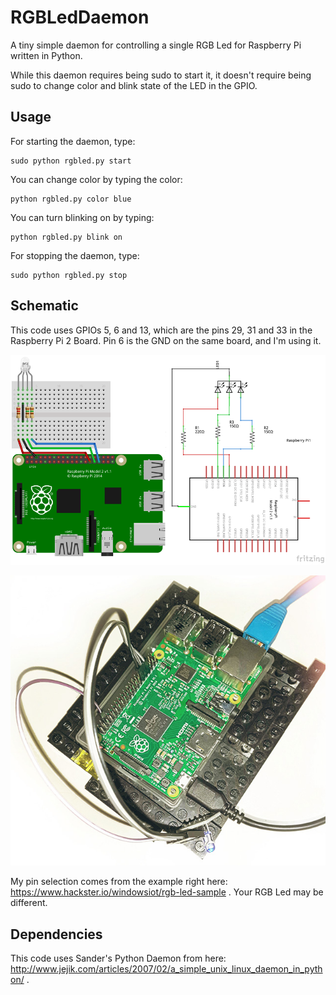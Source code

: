 # RGBLedDaemon
A tiny simple daemon for controlling a single RGB Led for Raspberry Pi written in Python.

While this daemon requires being sudo to start it, it doesn't require being sudo to change color and blink state of the LED in the GPIO.


Usage
-----

For starting the daemon, type:

    sudo python rgbled.py start

You can change color by typing the color:

    python rgbled.py color blue

You can turn blinking on by typing:

    python rgbled.py blink on

For stopping the daemon, type:

    sudo python rgbled.py stop


Schematic
---------

This code uses GPIOs 5, 6 and 13, which are the pins 29, 31 and 33 in the Raspberry Pi 2 Board. Pin 6 is the GND on the same board, and I'm using it.


![RGB Led pinout](https://github.com/ericoporto/RGBLedDaemon/raw/master/images/rgbled_raspi_small.png "Raspberry Pi with RGB Led pinout")


![Real Board](https://github.com/ericoporto/RGBLedDaemon/raw/master/images/real_board.jpg "Raspberry Pi with RGB Led mounted")


My pin selection comes from the example right here: https://www.hackster.io/windowsiot/rgb-led-sample . Your RGB Led may be different.


Dependencies
------------

This code uses Sander's Python Daemon from here: http://www.jejik.com/articles/2007/02/a_simple_unix_linux_daemon_in_python/ .

